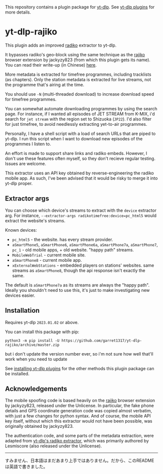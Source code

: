 This repository contains a plugin package for [yt-dlp](https://github.com/yt-dlp/yt-dlp#readme).
See [yt-dlp plugins](https://github.com/yt-dlp/yt-dlp#plugins) for more details.

# yt-dlp-rajiko

This plugin adds an improved [radiko](https://radiko.jp) extractor to yt-dlp.

It bypasses radiko's geo-block using the same technique as the [rajiko](https://github.com/jackyzy823/rajiko/) browser extension by jackyzy823 (from which this plugin gets its name). You can read their write-up (in Chinese) [here](https://jackyzy823.github.io/tech/battle-with-radiko.html).

More metadata is extracted for timefree programmes, including tracklists (as chapters).
Only the station metadata is extracted for live streams, not the programme that's airing at the time.

You should use `-N` (multi-threaded download) to increase download speed for timefree programmes.

You can somewhat automate downloading programmes by using the search page.
For instance, if I wanted all episodes of JET STREAM from K-MIX, i'd search for `jet stream` with the region set to Shizuoka (`JP22`). I'd also filter for just timefree, to avoid needlessly extracting yet-to-air programmes.

Personally, I have a shell script with a load of search URLs that are piped to yt-dlp. I run this script when I want to download new episodes of the programmes I listen to.

An effort is made to support share links and radiko embeds. However, I don't use these features often myself, so they don't recieve regular testing. Issues are welcome.

This extractor uses an API key obtained by reverse-engineering the radiko mobile app. As such, I've been advised that it would be risky to merge it into yt-dlp proper.

## Extractor args

You can choose which device's streams to extract with the `device` extractor arg.
For instance, `--extractor-args radikotimefree:device=pc_html5` would extract the website's streams.

Known devices:

- `pc_html5` - the website. has every stream provider.
- `aSmartPhone5`, `aSmartPhone6`, `aSmartPhone6a`, `aSmartPhone7a`, `aSmartPhone7`, `pc_1` - old mobile apps, + old website. "happy path" streams.
- `MobileWebTrial` - current mobile site.
- `aSmartPhone8` - current mobile app.
- `xExternalWebStations` - embedded players on stations' websites. same streams as `aSmartPhone8`, though the api response isn't exactly the same.

The default is `aSmartPhone7a` as its streams are always the "happy path".
Ideally you shouldn't need to use this, it's just to make investigating new devices easier.

## Installation

Requires yt-dlp `2023.01.02` or above.

You can install this package with pip:
```
python3 -m pip install -U https://github.com/garret1317/yt-dlp-rajiko/archive/master.zip
```
but i don't update the version number ever, so i'm not sure how well that'll work when you need to update

See [installing yt-dlp plugins](https://github.com/yt-dlp/yt-dlp#installing-plugins) for the other methods this plugin package can be installed.


## Acknowledgements


The mobile spoofing code is based heavily on the [rajiko](https://github.com/jackyzy823/rajiko/) browser extension by jackyzy823, released under the Unlicense.
In particular, the fake phone details and GPS coordinate generation code was copied almost verbatim, with just a few changes for python syntax.
And of course, the mobile API key itself, without which this extractor would not have been possible, was originally obtained by jackyzy823.

The authentication code, and some parts of the metadata extraction, were adapted from [yt-dlp's radiko extractor](https://github.com/yt-dlp/yt-dlp/blob/d1795f4a6af99c976c9d3ea2dabe5cf4f8965d3c/yt_dlp/extractor/radiko.py), which was primarily authored by Lesmiscore (also released under the Unlicense).

----

すみません、日本語はまだあまり上手ではありません。だから、このREADMEは英語で書きました。
